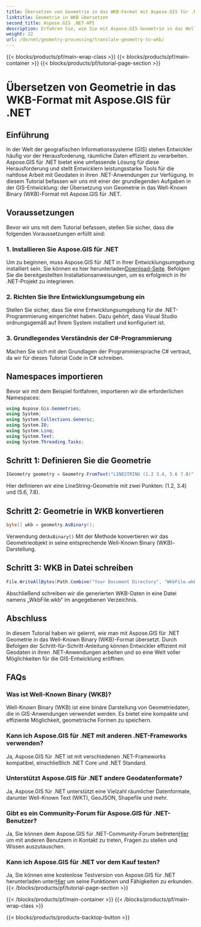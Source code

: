 ```yaml
---
title: Übersetzen von Geometrie in das WKB-Format mit Aspose.GIS für .NET
linktitle: Geometrie in WKB übersetzen
second_title: Aspose.GIS .NET-API
description: Erfahren Sie, wie Sie mit Aspose.GIS Geometrie in das Well-Known Binary (WKB)-Format in .NET-Anwendungen übersetzen und eine nahtlose Verarbeitung räumlicher Daten ermöglichen.
weight: 22
url: /de/net/geometry-processing/translate-geometry-to-wkb/
---
```


{{< blocks/products/pf/main-wrap-class >}}
{{< blocks/products/pf/main-container >}}
{{< blocks/products/pf/tutorial-page-section >}}

# Übersetzen von Geometrie in das WKB-Format mit Aspose.GIS für .NET

## Einführung
In der Welt der geografischen Informationssysteme (GIS) stehen Entwickler häufig vor der Herausforderung, räumliche Daten effizient zu verarbeiten. Aspose.GIS für .NET bietet eine umfassende Lösung für diese Herausforderung und stellt Entwicklern leistungsstarke Tools für die nahtlose Arbeit mit Geodaten in ihren .NET-Anwendungen zur Verfügung. In diesem Tutorial befassen wir uns mit einer der grundlegenden Aufgaben in der GIS-Entwicklung: der Übersetzung von Geometrie in das Well-Known Binary (WKB)-Format mit Aspose.GIS für .NET.
## Voraussetzungen
Bevor wir uns mit dem Tutorial befassen, stellen Sie sicher, dass die folgenden Voraussetzungen erfüllt sind:
### 1. Installieren Sie Aspose.GIS für .NET
 Um zu beginnen, muss Aspose.GIS für .NET in Ihrer Entwicklungsumgebung installiert sein. Sie können es hier herunterladen[Download-Seite](https://releases.aspose.com/gis/net/). Befolgen Sie die bereitgestellten Installationsanweisungen, um es erfolgreich in Ihr .NET-Projekt zu integrieren.
### 2. Richten Sie Ihre Entwicklungsumgebung ein
Stellen Sie sicher, dass Sie eine Entwicklungsumgebung für die .NET-Programmierung eingerichtet haben. Dazu gehört, dass Visual Studio ordnungsgemäß auf Ihrem System installiert und konfiguriert ist.
### 3. Grundlegendes Verständnis der C#-Programmierung
Machen Sie sich mit den Grundlagen der Programmiersprache C# vertraut, da wir für dieses Tutorial Code in C# schreiben.

## Namespaces importieren
Bevor wir mit dem Beispiel fortfahren, importieren wir die erforderlichen Namespaces:
```csharp
using Aspose.Gis.Geometries;
using System;
using System.Collections.Generic;
using System.IO;
using System.Linq;
using System.Text;
using System.Threading.Tasks;
```
## Schritt 1: Definieren Sie die Geometrie
```csharp
IGeometry geometry = Geometry.FromText("LINESTRING (1.2 3.4, 5.6 7.8)");
```
Hier definieren wir eine LineString-Geometrie mit zwei Punkten: (1.2, 3.4) und (5.6, 7.8).
## Schritt 2: Geometrie in WKB konvertieren
```csharp
byte[] wkb = geometry.AsBinary();
```
 Verwendung der`AsBinary()` Mit der Methode konvertieren wir das Geometrieobjekt in seine entsprechende Well-Known Binary (WKB)-Darstellung.
## Schritt 3: WKB in Datei schreiben
```csharp
File.WriteAllBytes(Path.Combine("Your Document Directory", "WkbFile.wkb"), wkb);
```
Abschließend schreiben wir die generierten WKB-Daten in eine Datei namens „WkbFile.wkb“ im angegebenen Verzeichnis.

## Abschluss
In diesem Tutorial haben wir gelernt, wie man mit Aspose.GIS für .NET Geometrie in das Well-Known Binary (WKB)-Format übersetzt. Durch Befolgen der Schritt-für-Schritt-Anleitung können Entwickler effizient mit Geodaten in ihren .NET-Anwendungen arbeiten und so eine Welt voller Möglichkeiten für die GIS-Entwicklung eröffnen.
## FAQs
### Was ist Well-Known Binary (WKB)?
Well-Known Binary (WKB) ist eine binäre Darstellung von Geometriedaten, die in GIS-Anwendungen verwendet werden. Es bietet eine kompakte und effiziente Möglichkeit, geometrische Formen zu speichern.
### Kann ich Aspose.GIS für .NET mit anderen .NET-Frameworks verwenden?
Ja, Aspose.GIS für .NET ist mit verschiedenen .NET-Frameworks kompatibel, einschließlich .NET Core und .NET Standard.
### Unterstützt Aspose.GIS für .NET andere Geodatenformate?
Ja, Aspose.GIS für .NET unterstützt eine Vielzahl räumlicher Datenformate, darunter Well-Known Text (WKT), GeoJSON, Shapefile und mehr.
### Gibt es ein Community-Forum für Aspose.GIS für .NET-Benutzer?
 Ja, Sie können dem Aspose.GIS für .NET-Community-Forum beitreten[Hier](https://forum.aspose.com/c/gis/33) um mit anderen Benutzern in Kontakt zu treten, Fragen zu stellen und Wissen auszutauschen.
### Kann ich Aspose.GIS für .NET vor dem Kauf testen?
 Ja, Sie können eine kostenlose Testversion von Aspose.GIS für .NET herunterladen unter[Hier](https://releases.aspose.com/) um seine Funktionen und Fähigkeiten zu erkunden.
{{< /blocks/products/pf/tutorial-page-section >}}

{{< /blocks/products/pf/main-container >}}
{{< /blocks/products/pf/main-wrap-class >}}

{{< blocks/products/products-backtop-button >}}
